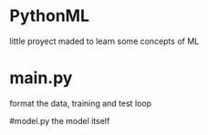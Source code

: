 # PythonML
little proyect maded to learn some concepts of ML 
# main.py
format the data, training and test loop

#model.py
the model itself
